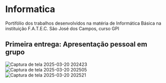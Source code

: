 # Informatica
Portifólio dos trabalhos desenvolvidos na matéria de Informática Básica na instituição F.A.T.E.C. São José dos Campos, curso GPI
## Primeira entrega: Apresentação pessoal em grupo
![Captura de tela 2025-03-20 202423](https://github.com/user-attachments/assets/3631ae5d-42fd-4cbd-b7ab-b0adfe9aeba1)
![Captura de tela 2025-03-20 202505](https://github.com/user-attachments/assets/a9dd1f02-b930-4f23-a39d-fa529e4759a8)
![Captura de tela 2025-03-20 202521](https://github.com/user-attachments/assets/d9265f41-5f31-449a-85e0-88f32d4b9f99)
